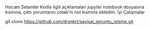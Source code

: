 Hocam Selamlar
Kodla ilgili açıklamaları jupyter notebook dosyasına kısmına, çıktı yorumlarını colab'in not kısmına ekledim.
İyi Çalışmalar

git clone https://github.com/drsnkrt/sayisal_goruntu_isleme.git